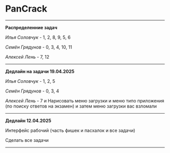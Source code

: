 # PanCrack

***

**Распределенние задач**

*Илья Соловчук* - 1, 2, 8, 9, 5, 6

*Семён Грядунов* - 0, 3, 4, 10, 11

*Алексей Лень* - 7, 12

---

**Дедлайн на задачи 19.04.2025**

*Илья Соловчук* - 1, 2, 5

*Семён Грядунов* - 0, 3, 4

*Алексей Лень* - 7 и Нарисовать меню загрузки и меню типо приложения (по поиску ответов на экзамен) и затем меню загрузки вас взломали

---

**Дедлайн 12.04.2025**

Интерфейс рабочий (часть фишек и пасхалок и все задачи)

Сделать все задачи

---
